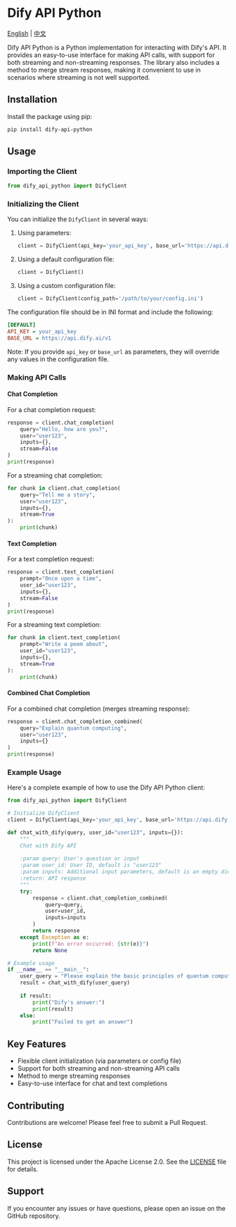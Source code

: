 # Dify API Python

[English](README.md) | [中文](README_CN.md)

Dify API Python is a Python implementation for interacting with Dify's API. It provides an easy-to-use interface for making API calls, with support for both streaming and non-streaming responses. The library also includes a method to merge stream responses, making it convenient to use in scenarios where streaming is not well supported.

## Installation

Install the package using pip:

```bash
pip install dify-api-python
```

## Usage

### Importing the Client

```python
from dify_api_python import DifyClient
```

### Initializing the Client

You can initialize the `DifyClient` in several ways:

1. Using parameters:
   ```python
   client = DifyClient(api_key='your_api_key', base_url='https://api.dify.ai/v1')
   ```

2. Using a default configuration file:
   ```python
   client = DifyClient()
   ```

3. Using a custom configuration file:
   ```python
   client = DifyClient(config_path='/path/to/your/config.ini')
   ```

The configuration file should be in INI format and include the following:

```ini
[DEFAULT]
API_KEY = your_api_key
BASE_URL = https://api.dify.ai/v1
```

Note: If you provide `api_key` or `base_url` as parameters, they will override any values in the configuration file.

### Making API Calls

#### Chat Completion

For a chat completion request:

```python
response = client.chat_completion(
    query="Hello, how are you?",
    user="user123",
    inputs={},
    stream=False
)
print(response)
```

For a streaming chat completion:

```python
for chunk in client.chat_completion(
    query="Tell me a story",
    user="user123",
    inputs={},
    stream=True
):
    print(chunk)
```

#### Text Completion

For a text completion request:

```python
response = client.text_completion(
    prompt="Once upon a time",
    user_id="user123",
    inputs={},
    stream=False
)
print(response)
```

For a streaming text completion:

```python
for chunk in client.text_completion(
    prompt="Write a poem about",
    user_id="user123",
    inputs={},
    stream=True
):
    print(chunk)
```

#### Combined Chat Completion

For a combined chat completion (merges streaming response):

```python
response = client.chat_completion_combined(
    query="Explain quantum computing",
    user="user123",
    inputs={}
)
print(response)
```

### Example Usage

Here's a complete example of how to use the Dify API Python client:

```python
from dify_api_python import DifyClient

# Initialize DifyClient
client = DifyClient(api_key='your_api_key', base_url='https://api.dify.ai/v1')

def chat_with_dify(query, user_id="user123", inputs={}):
    """
    Chat with Dify API
    
    :param query: User's question or input
    :param user_id: User ID, default is "user123"
    :param inputs: Additional input parameters, default is an empty dictionary
    :return: API response
    """
    try:
        response = client.chat_completion_combined(
            query=query,
            user=user_id,
            inputs=inputs
        )
        return response
    except Exception as e:
        print(f"An error occurred: {str(e)}")
        return None

# Example usage
if __name__ == "__main__":
    user_query = "Please explain the basic principles of quantum computing"
    result = chat_with_dify(user_query)
    
    if result:
        print("Dify's answer:")
        print(result)
    else:
        print("Failed to get an answer")
```

## Key Features

- Flexible client initialization (via parameters or config file)
- Support for both streaming and non-streaming API calls
- Method to merge streaming responses
- Easy-to-use interface for chat and text completions

## Contributing

Contributions are welcome! Please feel free to submit a Pull Request.

## License

This project is licensed under the Apache License 2.0. See the [LICENSE](LICENSE) file for details.

## Support

If you encounter any issues or have questions, please open an issue on the GitHub repository.